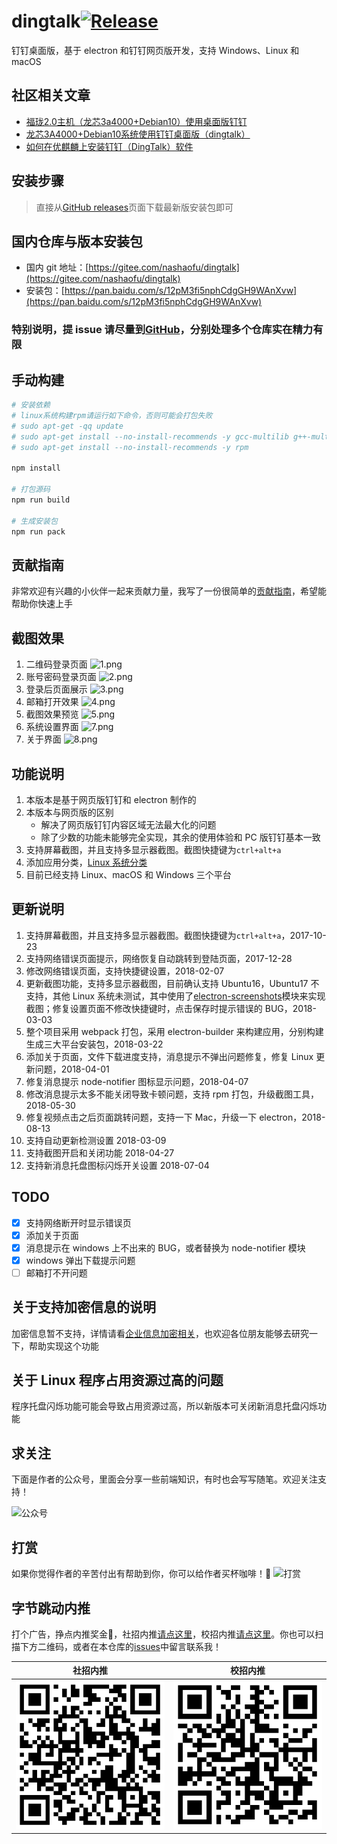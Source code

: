 # dingtalk[![Release](https://github.com/nashaofu/dingtalk/actions/workflows/release.yml/badge.svg?branch=master)](https://github.com/nashaofu/dingtalk/actions/workflows/release.yml)

钉钉桌面版，基于 electron 和钉钉网页版开发，支持 Windows、Linux 和 macOS

## 社区相关文章

- [福珑2.0主机（龙芯3a4000+Debian10）使用桌面版钉钉](https://tieba.baidu.com/p/7215366063)
- [龙芯3A4000+Debian10系统使用钉钉桌面版（dingtalk）](https://b23.tv/MvJO3E)
- [如何在优麒麟上安装钉钉（DingTalk）软件](https://mp.weixin.qq.com/s/0STmE9KJZgR_RNpIiSqFUA)

## 安装步骤

> 直接从[GitHub releases](https://github.com/nashaofu/dingtalk/releases/latest)页面下载最新版安装包即可

## 国内仓库与版本安装包

- 国内 git 地址：[https://gitee.com/nashaofu/dingtalk](https://gitee.com/nashaofu/dingtalk)
- 安装包：[https://pan.baidu.com/s/12pM3fi5nphCdgGH9WAnXvw](https://pan.baidu.com/s/12pM3fi5nphCdgGH9WAnXvw)

### 特别说明，提 issue 请尽量到[GitHub](https://github.com/nashaofu/dingtalk)，分别处理多个仓库实在精力有限

## 手动构建

```bash
# 安装依赖
# linux系统构建rpm请运行如下命令，否则可能会打包失败
# sudo apt-get -qq update
# sudo apt-get install --no-install-recommends -y gcc-multilib g++-multilib
# sudo apt-get install --no-install-recommends -y rpm

npm install

# 打包源码
npm run build

# 生成安装包
npm run pack
```

## 贡献指南

非常欢迎有兴趣的小伙伴一起来贡献力量，我写了一份很简单的[贡献指南](./CONTRIBUTING.md)，希望能帮助你快速上手

## 截图效果

1. 二维码登录页面
   ![1.png](./screenshot/1.png)
2. 账号密码登录页面
   ![2.png](./screenshot/2.png)
3. 登录后页面展示
   ![3.png](./screenshot/3.png)
4. 邮箱打开效果
   ![4.png](./screenshot/4.png)
5. 截图效果预览
   ![5.png](./screenshot/5.png)
6. 系统设置界面
   ![7.png](./screenshot/7.png)
7. 关于界面
   ![8.png](./screenshot/8.png)

## 功能说明

1. 本版本是基于网页版钉钉和 electron 制作的
2. 本版本与网页版的区别
   - 解决了网页版钉钉内容区域无法最大化的问题
   - 除了少数的功能未能够完全实现，其余的使用体验和 PC 版钉钉基本一致
3. 支持屏幕截图，并且支持多显示器截图。截图快捷键为`ctrl+alt+a`
4. 添加应用分类，[Linux 系统分类](https://specifications.freedesktop.org/menu-spec/latest/apa.html#main-category-registry)
5. 目前已经支持 Linux、macOS 和 Windows 三个平台

## 更新说明

1. 支持屏幕截图，并且支持多显示器截图。截图快捷键为`ctrl+alt+a`，2017-10-23
2. 支持网络错误页面提示，网络恢复自动跳转到登陆页面，2017-12-28
3. 修改网络错误页面，支持快捷键设置，2018-02-07
4. 更新截图功能，支持多显示器截图，目前确认支持 Ubuntu16，Ubuntu17 不支持，其他 Linux 系统未测试，其中使用了[electron-screenshots](https://github.com/nashaofu/electron-screenshots)模块来实现截图；修复设置页面不修改快捷键时，点击保存时提示错误的 BUG，2018-03-03
5. 整个项目采用 webpack 打包，采用 electron-builder 来构建应用，分别构建生成三大平台安装包，2018-03-22
6. 添加关于页面，文件下载进度支持，消息提示不弹出问题修复，修复 Linux 更新问题，2018-04-01
7. 修复消息提示 node-notifier 图标显示问题，2018-04-07
8. 修改消息提示太多不能关闭导致卡顿问题，支持 rpm 打包，升级截图工具，2018-05-30
9. 修复视频点击之后页面跳转问题，支持一下 Mac，升级一下 electron，2018-08-13
10. 支持自动更新检测设置 2018-03-09
11. 支持截图开启和关闭功能 2018-04-27
12. 支持新消息托盘图标闪烁开关设置 2018-07-04

## TODO

- [x] 支持网络断开时显示错误页
- [x] 添加关于页面
- [x] 消息提示在 windows 上不出来的 BUG，或者替换为 node-notifier 模块
- [x] windows 弹出下载提示问题
- [ ] 邮箱打不开问题

## 关于支持加密信息的说明

加密信息暂不支持，详情请看[企业信息加密相关](https://github.com/nashaofu/dingtalk/issues/2)，也欢迎各位朋友能够去研究一下，帮助实现这个功能

## 关于 Linux 程序占用资源过高的问题

程序托盘闪烁功能可能会导致占用资源过高，所以新版本可关闭新消息托盘闪烁功能

## 求关注

下面是作者的公众号，里面会分享一些前端知识，有时也会写写随笔。欢迎关注支持！

![公众号](./screenshot/qrcode.jpg)

## 打赏

如果你觉得作者的辛苦付出有帮助到你，你可以给作者买杯咖啡！🤣
![打赏](./screenshot/reward.png)

## 字节跳动内推

打个广告，挣点内推奖金🤪，社招内推[请点这里](https://job.toutiao.com/s/eJT84ta)，校招内推[请点这里](https://jobs.toutiao.com/s/eJTe3L1)。你也可以扫描下方二维码，或者在本仓库的[issues](https://github.com/nashaofu/nashaofu/issues)中留言联系我！

<div align="center">
  <table>
    <thead>
      <tr>
        <th>社招内推</th>
        <th>校招内推</th>
      </tr>
    </thead>
    <tbody>
      <tr>
        <td>
          <img src="https://github.com/nashaofu/nashaofu/raw/master/内推二维码/社招内推.png" width="300" />
        </td>
        <td>
          <img src="https://github.com/nashaofu/nashaofu/raw/master/内推二维码/校招内推.png" width="300" />
        </td>
      </tr>
    </tbody>
  </table>
</div>
